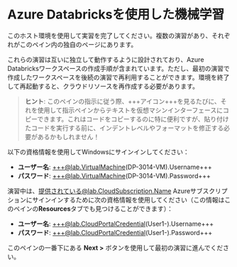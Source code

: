 # Azure Databricksを使用した機械学習

このホスト環境を使用して実習を完了してください。複数の演習があり、それぞれがこのペイン内の独自のページにあります。

これらの演習は互いに独立して動作するように設計されており、Azure Databricksワークスペースの作成手順が含まれています。ただし、最初の演習で作成したワークスペースを後続の演習で再利用することができます。環境を終了して再起動すると、クラウドリソースを再作成する必要があります。

> **ヒント**: このペインの指示に従う際、+++アイコン+++を見るたびに、それを使用して指示ペインからテキストを仮想マシンインターフェースにコピーできます。これはコードをコピーするのに特に便利ですが、貼り付けたコードを実行する前に、インデントレベルやフォーマットを修正する必要があるかもしれません！

以下の資格情報を使用してWindowsにサインインしてください：

- **ユーザー名**: +++@lab.VirtualMachine(DP-3014-VM).Username+++
- **パスワード**: +++@lab.VirtualMachine(DP-3014-VM).Password+++

演習中は、提供されている@lab.CloudSubscription.Name Azureサブスクリプションにサインインするために次の資格情報を使用してください（この情報はこのペインの**Resources**タブでも見つけることができます）：

- **ユーザー名**: +++@lab.CloudPortalCredential(User1-).Username+++
- **パスワード**: +++@lab.CloudPortalCredential(User1-).Password+++

このペインの一番下にある **Next >** ボタンを使用して最初の演習に進んでください。
